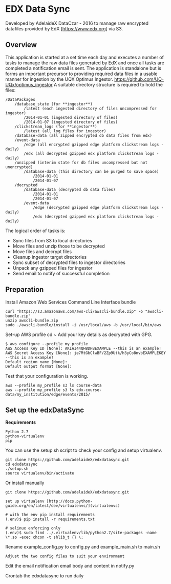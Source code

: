 EDX Data Sync
========================
Developed by AdelaideX DataCzar - 2016 to manage raw encrypted datafiles provided by EdX [https://www.edx.org] via S3.

Overview
-------------
This application is started at a set time each day and executes a number of tasks to manage the raw data files generated by EdX and once all tasks are completed a notification email is sent. 
The application is standalone but is forms an important precursor to providing required data files in a usable manner for ingestion by the UQX Optimus Ingestor. https://github.com/UQ-UQx/optimus_ingestor
A suitable directory structure is required to hold the files:

    /DataPackages
        /database_state (for **ingestor**)
            /latest (each ingested directory of files uncompressed for ingestor)
            /2014-01-01 (ingested directory of files)
            /2014-01-07 (ingested directory of files)
        /clickstream_logs (for **ingestor**)
            /latest (all log files for ingestor)
        /database-data (all zipped encrypted db data files from edx)
        /event-data
            /edge (all encrypted gzipped edge platform clickstream logs - daily)
            /edx (all decrypted gzipped edx platform clickstream logs - daily)
        /unzipped (interim state for db files uncompressed but not unencrypted)
            /database-data (this directory can be purged to save space)
                /2014-01-01 
                /2014-01-07
        /decrypted
            /database-data (decrypted db data files)
                /2014-01-01 
                /2014-01-07
            /event-data 
                /edge (decrypted gzipped edge platform clickstream logs - daily)
                /edx (decrypted gzipped edx platform clickstream logs - daily)
        
The logical order of tasks is:

*   Sync files from S3 to local directories
*   Move files and unzip those to be decrypted
*   Move files and decrypt files
*   Cleanup ingestor target directories
*   Sync subset of decrypted files to ingestor directories
*   Unpack any gzipped files for ingestor
*   Send email to notify of successful completion          

Preparation
-------------
Install Amazon Web Services Command Line Interface bundle
    
    curl "https://s3.amazonaws.com/aws-cli/awscli-bundle.zip" -o "awscli-bundle.zip"
    unzip awscli-bundle.zip
    sudo ./awscli-bundle/install -i /usr/local/aws -b /usr/local/bin/aws

Set-up AWS profile
    cd ~
Add your key details as decrypted with GPG.

    $ aws configure --profile my_profile
    AWS Access Key ID [None]: AKIAI44QH8DHBEXAMPLE --this is an example!
    AWS Secret Access Key [None]: je7MtGbClwBF/2Zp9Utk/h3yCo8nvbEXAMPLEKEY --this is an example!
    Default region name [None]: 
    Default output format [None]: 

Test that your configuration is working.

    aws --profile my_profile s3 ls course-data
    aws --profile my_profile s3 ls edx-course-data/my_institution/edge/events/2015/


Set up the edxDataSync
----------------------
**Requirements** 
    
    Python 2.7
    python-virtualenv
    pip
 
You can use the setup.sh script to check your config and setup virtualenv.
    
    git clone https://github.com/adelaideX/edxdatasync.git
    cd edxdatasync
    ./setup.sh
    source virtualenv/bin/activate

Or install manually
    
    git clone https://github.com/adelaideX/edxdatasync.git
    
    set up virtualenv [http://docs.python-guide.org/en/latest/dev/virtualenvs/](virtualenvs)
    
    # with the env pip install requirements
    (.env)$ pip install -r requirements.txt
    
    # selinux enforcing only
    (.env)$ sudo find ../.virtualenv/lib/python2.7/site-packages -name \*.so -exec chcon -t shlib_t {} \;


Rename example_config.py to config.py and example_main.sh to main.sh

    Adjust the two config files to suit your environment

Edit the email notification email body and content in notify.py

Crontab the edxdatasync to run daily
